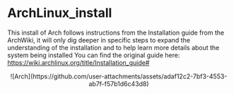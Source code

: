 # ArchLinux_install
This install of Arch follows instructions from the Installation guide from the ArchWiki, it will only dig deeper in specific steps to expand the understanding of the installation and to help learn more details about the system being installed
You can find the original guide here: https://wiki.archlinux.org/title/Installation_guide#

<p align="center">
![Arch](https://github.com/user-attachments/assets/adaf12c2-7bf3-4553-ab7f-f57b1d6c43d8)

